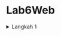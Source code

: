# Lab6Web
<details>
  <summary>Langkah 1</summary>
  <p>Penjelasan langkah pertama</p>

  <details>
    <summary>Detail tambahan</summary>
    <p>Ini adalah detail dalam langkah 1</p>
  </details>
</details>

